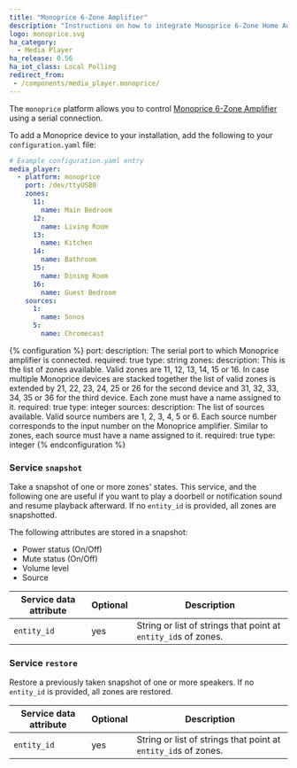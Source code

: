 ```yaml
---
title: "Monoprice 6-Zone Amplifier"
description: "Instructions on how to integrate Monoprice 6-Zone Home Audio Controller into Home Assistant."
logo: monoprice.svg
ha_category:
  - Media Player
ha_release: 0.56
ha_iot_class: Local Polling
redirect_from:
 - /components/media_player.monoprice/
---
```


The `monoprice` platform allows you to control [Monoprice 6-Zone Amplifier](https://www.monoprice.com/product?p_id=10761) using a serial connection.

To add a Monoprice device to your installation, add the following to your `configuration.yaml` file:

```yaml
# Example configuration.yaml entry
media_player:
  - platform: monoprice
    port: /dev/ttyUSB0
    zones:
      11:
        name: Main Bedroom
      12:
        name: Living Room
      13:
        name: Kitchen
      14:
        name: Bathroom
      15:
        name: Dining Room
      16:
        name: Guest Bedroom
    sources:
      1:
        name: Sonos
      5:
        name: Chromecast
```

{% configuration %}
port:
  description: The serial port to which Monoprice amplifier is connected.
  required: true
  type: string
zones:
  description: This is the list of zones available. Valid zones are 11, 12, 13, 14, 15 or 16. In case multiple Monoprice devices are stacked together the list of valid zones is extended by 21, 22, 23, 24, 25 or 26 for the second device and 31, 32, 33, 34, 35 or 36 for the third device. Each zone must have a name assigned to it.
  required: true
  type: integer
sources:
  description: The list of sources available. Valid source numbers are 1, 2, 3, 4, 5 or 6. Each source number corresponds to the input number on the Monoprice amplifier. Similar to zones, each source must have a name assigned to it.
  required: true
  type: integer
{% endconfiguration %}

### Service `snapshot`

Take a snapshot of one or more zones' states. This service, and the following one are useful if you want to play a doorbell or notification sound and resume playback afterward. If no `entity_id` is provided, all zones are snapshotted.

The following attributes are stored in a snapshot:
- Power status (On/Off)
- Mute status (On/Off)
- Volume level
- Source

| Service data attribute | Optional | Description |
| ---------------------- | -------- | ----------- |
| `entity_id` | yes | String or list of strings that point at `entity_id`s of zones.

### Service `restore`

Restore a previously taken snapshot of one or more speakers. If no `entity_id` is provided, all zones are restored.

| Service data attribute | Optional | Description |
| ---------------------- | -------- | ----------- |
| `entity_id` | yes | String or list of strings that point at `entity_id`s of zones.
